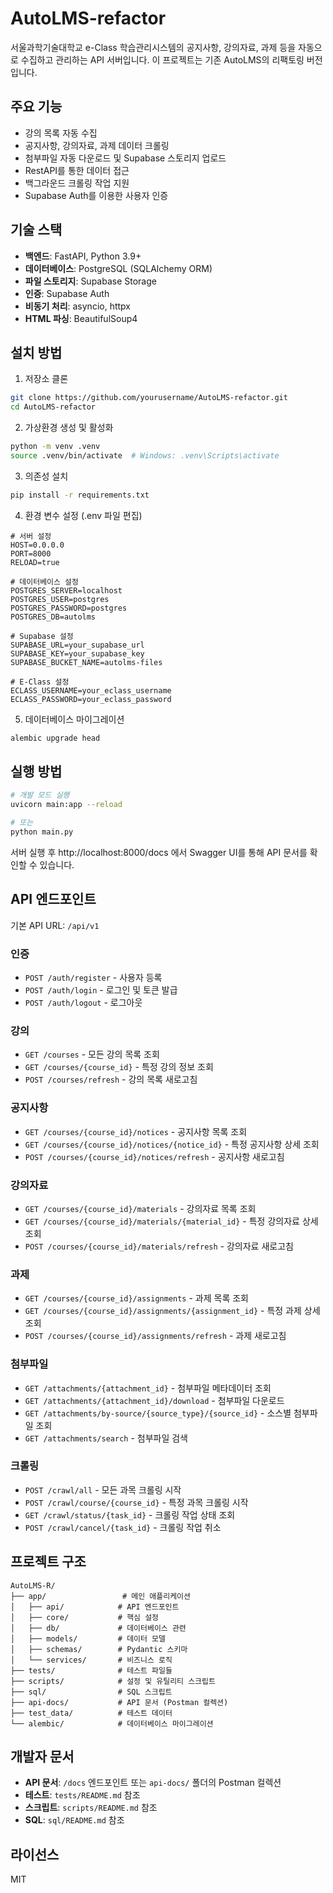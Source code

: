 # AutoLMS-refactor

서울과학기술대학교 e-Class 학습관리시스템의 공지사항, 강의자료, 과제 등을 자동으로 수집하고 관리하는 API 서버입니다. 이 프로젝트는 기존 AutoLMS의 리팩토링 버전입니다.

## 주요 기능

- 강의 목록 자동 수집
- 공지사항, 강의자료, 과제 데이터 크롤링
- 첨부파일 자동 다운로드 및 Supabase 스토리지 업로드
- RestAPI를 통한 데이터 접근
- 백그라운드 크롤링 작업 지원
- Supabase Auth를 이용한 사용자 인증

## 기술 스택

- **백엔드**: FastAPI, Python 3.9+
- **데이터베이스**: PostgreSQL (SQLAlchemy ORM)
- **파일 스토리지**: Supabase Storage
- **인증**: Supabase Auth
- **비동기 처리**: asyncio, httpx
- **HTML 파싱**: BeautifulSoup4

## 설치 방법

1. 저장소 클론
```bash
git clone https://github.com/yourusername/AutoLMS-refactor.git
cd AutoLMS-refactor
```

2. 가상환경 생성 및 활성화
```bash
python -m venv .venv
source .venv/bin/activate  # Windows: .venv\Scripts\activate
```

3. 의존성 설치
```bash
pip install -r requirements.txt
```

4. 환경 변수 설정 (.env 파일 편집)
```
# 서버 설정
HOST=0.0.0.0
PORT=8000
RELOAD=true

# 데이터베이스 설정
POSTGRES_SERVER=localhost
POSTGRES_USER=postgres
POSTGRES_PASSWORD=postgres
POSTGRES_DB=autolms

# Supabase 설정
SUPABASE_URL=your_supabase_url
SUPABASE_KEY=your_supabase_key
SUPABASE_BUCKET_NAME=autolms-files

# E-Class 설정
ECLASS_USERNAME=your_eclass_username
ECLASS_PASSWORD=your_eclass_password
```

5. 데이터베이스 마이그레이션
```bash
alembic upgrade head
```

## 실행 방법

```bash
# 개발 모드 실행
uvicorn main:app --reload

# 또는
python main.py
```

서버 실행 후 http://localhost:8000/docs 에서 Swagger UI를 통해 API 문서를 확인할 수 있습니다.

## API 엔드포인트

기본 API URL: `/api/v1`

### 인증

- `POST /auth/register` - 사용자 등록
- `POST /auth/login` - 로그인 및 토큰 발급
- `POST /auth/logout` - 로그아웃

### 강의

- `GET /courses` - 모든 강의 목록 조회
- `GET /courses/{course_id}` - 특정 강의 정보 조회
- `POST /courses/refresh` - 강의 목록 새로고침

### 공지사항

- `GET /courses/{course_id}/notices` - 공지사항 목록 조회
- `GET /courses/{course_id}/notices/{notice_id}` - 특정 공지사항 상세 조회
- `POST /courses/{course_id}/notices/refresh` - 공지사항 새로고침

### 강의자료

- `GET /courses/{course_id}/materials` - 강의자료 목록 조회
- `GET /courses/{course_id}/materials/{material_id}` - 특정 강의자료 상세 조회
- `POST /courses/{course_id}/materials/refresh` - 강의자료 새로고침

### 과제

- `GET /courses/{course_id}/assignments` - 과제 목록 조회
- `GET /courses/{course_id}/assignments/{assignment_id}` - 특정 과제 상세 조회
- `POST /courses/{course_id}/assignments/refresh` - 과제 새로고침

### 첨부파일

- `GET /attachments/{attachment_id}` - 첨부파일 메타데이터 조회
- `GET /attachments/{attachment_id}/download` - 첨부파일 다운로드
- `GET /attachments/by-source/{source_type}/{source_id}` - 소스별 첨부파일 조회
- `GET /attachments/search` - 첨부파일 검색

### 크롤링

- `POST /crawl/all` - 모든 과목 크롤링 시작
- `POST /crawl/course/{course_id}` - 특정 과목 크롤링 시작
- `GET /crawl/status/{task_id}` - 크롤링 작업 상태 조회
- `POST /crawl/cancel/{task_id}` - 크롤링 작업 취소

## 프로젝트 구조

```
AutoLMS-R/
├── app/                 # 메인 애플리케이션
│   ├── api/            # API 엔드포인트
│   ├── core/           # 핵심 설정
│   ├── db/             # 데이터베이스 관련
│   ├── models/         # 데이터 모델
│   ├── schemas/        # Pydantic 스키마
│   └── services/       # 비즈니스 로직
├── tests/              # 테스트 파일들
├── scripts/            # 설정 및 유틸리티 스크립트
├── sql/                # SQL 스크립트
├── api-docs/           # API 문서 (Postman 컬렉션)
├── test_data/          # 테스트 데이터
└── alembic/            # 데이터베이스 마이그레이션
```

## 개발자 문서

- **API 문서**: `/docs` 엔드포인트 또는 `api-docs/` 폴더의 Postman 컬렉션
- **테스트**: `tests/README.md` 참조
- **스크립트**: `scripts/README.md` 참조
- **SQL**: `sql/README.md` 참조

## 라이선스

MIT
